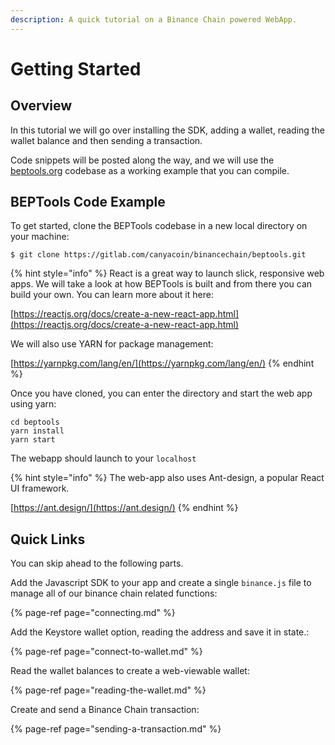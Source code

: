 ```yaml
---
description: A quick tutorial on a Binance Chain powered WebApp.
---
```


# Getting Started

## Overview

In this tutorial we will go over installing the SDK, adding a wallet, reading the wallet balance and then sending a transaction. 

Code snippets will be posted along the way, and we will use the [beptools.org](https://gitlab.com/canyacoin/binancechain/beptools) codebase as a working example that you can compile. 

## BEPTools Code Example

To get started, clone the BEPTools codebase in a new local directory on your machine:

```
$ git clone https://gitlab.com/canyacoin/binancechain/beptools.git
```

{% hint style="info" %}
React is a great way to launch slick, responsive web apps. We will take a look at how BEPTools is built and from there you can build your own. You can learn more about it here:

[https://reactjs.org/docs/create-a-new-react-app.html](https://reactjs.org/docs/create-a-new-react-app.html)

We will also use YARN for package management:

[https://yarnpkg.com/lang/en/](https://yarnpkg.com/lang/en/)
{% endhint %}

Once you have cloned, you can enter the directory and start the web app using yarn:

```
cd beptools
yarn install
yarn start
```

The webapp should launch to your `localhost`

{% hint style="info" %}
The web-app also uses Ant-design, a popular React UI framework. 

[https://ant.design/](https://ant.design/)
{% endhint %}



## Quick Links

You can skip ahead to the following parts.

Add the Javascript SDK to your app and create a single `binance.js` file to manage all of our binance chain related functions:

{% page-ref page="connecting.md" %}

Add the Keystore wallet option, reading the address and save it in state.:

{% page-ref page="connect-to-wallet.md" %}

Read the wallet balances to create a web-viewable wallet:

{% page-ref page="reading-the-wallet.md" %}

Create and send a Binance Chain transaction:

{% page-ref page="sending-a-transaction.md" %}





